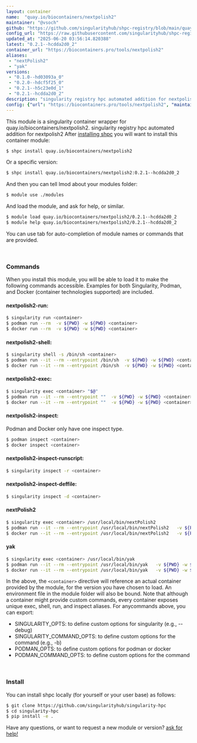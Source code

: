 ```yaml
---
layout: container
name:  "quay.io/biocontainers/nextpolish2"
maintainer: "@vsoch"
github: "https://github.com/singularityhub/shpc-registry/blob/main/quay.io/biocontainers/nextpolish2/container.yaml"
config_url: "https://raw.githubusercontent.com/singularityhub/shpc-registry/main/quay.io/biocontainers/nextpolish2/container.yaml"
updated_at: "2025-06-20 03:56:14.820388"
latest: "0.2.1--hcdda2d0_2"
container_url: "https://biocontainers.pro/tools/nextpolish2"
aliases:
 - "nextPolish2"
 - "yak"
versions:
 - "0.1.0--hd03093a_0"
 - "0.2.0--hdcf5f25_0"
 - "0.2.1--h5c23e0d_1"
 - "0.2.1--hcdda2d0_2"
description: "singularity registry hpc automated addition for nextpolish2"
config: {"url": "https://biocontainers.pro/tools/nextpolish2", "maintainer": "@vsoch", "description": "singularity registry hpc automated addition for nextpolish2", "latest": {"0.2.1--hcdda2d0_2": "sha256:139ee09d62512c7d60b7a054b03b6224d3ac001bc6884dc7a97bcaac44779076"}, "tags": {"0.1.0--hd03093a_0": "sha256:365eec84cc21ecfcc17dad88441c6126b95720f14d9da45bedc22126a09772f7", "0.2.0--hdcf5f25_0": "sha256:ab3c298a7fc7bc309f75b00f017c23efb57694077ede017dd6e471e8e6b6cabe", "0.2.1--h5c23e0d_1": "sha256:745502812cb406e9450f696037b5a42953104bee5f0bd72bfd2acf44e734c4f9", "0.2.1--hcdda2d0_2": "sha256:139ee09d62512c7d60b7a054b03b6224d3ac001bc6884dc7a97bcaac44779076"}, "docker": "quay.io/biocontainers/nextpolish2", "aliases": {"nextPolish2": "/usr/local/bin/nextPolish2", "yak": "/usr/local/bin/yak"}}
---
```


This module is a singularity container wrapper for quay.io/biocontainers/nextpolish2.
singularity registry hpc automated addition for nextpolish2
After [installing shpc](#install) you will want to install this container module:


```bash
$ shpc install quay.io/biocontainers/nextpolish2
```

Or a specific version:

```bash
$ shpc install quay.io/biocontainers/nextpolish2:0.2.1--hcdda2d0_2
```

And then you can tell lmod about your modules folder:

```bash
$ module use ./modules
```

And load the module, and ask for help, or similar.

```bash
$ module load quay.io/biocontainers/nextpolish2/0.2.1--hcdda2d0_2
$ module help quay.io/biocontainers/nextpolish2/0.2.1--hcdda2d0_2
```

You can use tab for auto-completion of module names or commands that are provided.

<br>

### Commands

When you install this module, you will be able to load it to make the following commands accessible.
Examples for both Singularity, Podman, and Docker (container technologies supported) are included.

#### nextpolish2-run:

```bash
$ singularity run <container>
$ podman run --rm  -v ${PWD} -w ${PWD} <container>
$ docker run --rm  -v ${PWD} -w ${PWD} <container>
```

#### nextpolish2-shell:

```bash
$ singularity shell -s /bin/sh <container>
$ podman run --it --rm --entrypoint /bin/sh  -v ${PWD} -w ${PWD} <container>
$ docker run --it --rm --entrypoint /bin/sh  -v ${PWD} -w ${PWD} <container>
```

#### nextpolish2-exec:

```bash
$ singularity exec <container> "$@"
$ podman run --it --rm --entrypoint ""  -v ${PWD} -w ${PWD} <container> "$@"
$ docker run --it --rm --entrypoint ""  -v ${PWD} -w ${PWD} <container> "$@"
```

#### nextpolish2-inspect:

Podman and Docker only have one inspect type.

```bash
$ podman inspect <container>
$ docker inspect <container>
```

#### nextpolish2-inspect-runscript:

```bash
$ singularity inspect -r <container>
```

#### nextpolish2-inspect-deffile:

```bash
$ singularity inspect -d <container>
```


#### nextPolish2

```bash
$ singularity exec <container> /usr/local/bin/nextPolish2
$ podman run --it --rm --entrypoint /usr/local/bin/nextPolish2   -v ${PWD} -w ${PWD} <container> -c " $@"
$ docker run --it --rm --entrypoint /usr/local/bin/nextPolish2   -v ${PWD} -w ${PWD} <container> -c " $@"
```


#### yak

```bash
$ singularity exec <container> /usr/local/bin/yak
$ podman run --it --rm --entrypoint /usr/local/bin/yak   -v ${PWD} -w ${PWD} <container> -c " $@"
$ docker run --it --rm --entrypoint /usr/local/bin/yak   -v ${PWD} -w ${PWD} <container> -c " $@"
```



In the above, the `<container>` directive will reference an actual container provided
by the module, for the version you have chosen to load. An environment file in the
module folder will also be bound. Note that although a container
might provide custom commands, every container exposes unique exec, shell, run, and
inspect aliases. For anycommands above, you can export:

 - SINGULARITY_OPTS: to define custom options for singularity (e.g., --debug)
 - SINGULARITY_COMMAND_OPTS: to define custom options for the command (e.g., -b)
 - PODMAN_OPTS: to define custom options for podman or docker
 - PODMAN_COMMAND_OPTS: to define custom options for the command

<br>

### Install

You can install shpc locally (for yourself or your user base) as follows:

```bash
$ git clone https://github.com/singularityhub/singularity-hpc
$ cd singularity-hpc
$ pip install -e .
```

Have any questions, or want to request a new module or version? [ask for help!](https://github.com/singularityhub/singularity-hpc/issues)